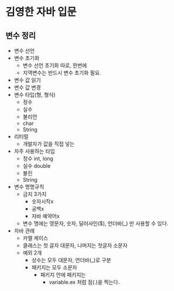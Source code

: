 # 김영한 자바 입문
## 변수 정리
- 변수 선언
- 변수 초기화
  - 변수 선언 초기화 따로, 한번에
  - 지역변수는 반드시 변수 초기화 필요.
- 변수 값 읽기
- 변수 값 변경
- 변수 타입(형, 형식)
  - 정수
  - 실수
  - 불리언
  - char
  - String
- 리터럴
  - 개발자가 값을 직접 넣는
- 자주 사용하는 타입
  - 정수 int, long
  - 실수 double
  - 불린
  - String
- 변수 명명규칙
  - 금지 3가지
    - 숫자시작x
    - 공백x
    - 자바 예약어x
  - 변수 명에는 영문자, 숫자, 달러사인($), 언더바(_) 만 사용할 수 있다.
- 자바 관례
  - 카멜 케이스
  - 클래스는 첫 글자 대문자, 나머지는 첫글자 소문자
  - 예외 2개
    - 상수는 모두 대문자, 언더바(_)로 구분
    - 패키지는 모두 소문자
      - 패키지 안에 패키지는 
        - variable.ex 처럼 점(.)을 찍는다.
